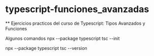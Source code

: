 # typescript-funciones_avanzadas

** Ejercicios practicos del curso de Typescript: Tipos Avanzados y Funciones


Algunos comandos
npx --package typescript tsc --init

npx --package typescript tsc --version
